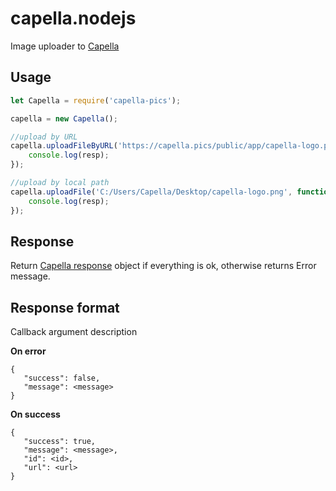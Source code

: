 # capella.nodejs

Image uploader to [Capella](https://github.com/codex-team/capella)

## Usage

```js
let Capella = require('capella-pics');

capella = new Capella();

//upload by URL
capella.uploadFileByURL('https://capella.pics/public/app/capella-logo.png', function (resp) {
    console.log(resp);
});

//upload by local path
capella.uploadFile('C:/Users/Capella/Desktop/capella-logo.png', function (resp) {
    console.log(resp);
});
```

## Response
Return [Capella response](https://github.com/codex-team/capella#upload-api) object if everything is ok, otherwise returns Error message.

## Response format
Callback argument description

**On error**
```
{
   "success": false,
   "message": <message>
}
```
**On success**
```
{
   "success": true,
   "message": <message>,
   "id": <id>,
   "url": <url>
}
```